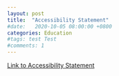 ```yaml
---
layout: post
title:  "Accessibility Statement"
#date:   2020-10-05 08:00:00 +0800
categories: Education
#tags: test Test
#comments: 1
---
```

[Link to Accessibility Statement](https://www.accessibilitystatementgenerator.com/my-statements/kelly-browns-website/)
